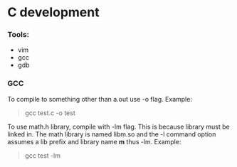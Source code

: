 # C development

### Tools:
* vim
* gcc
* gdb

### GCC
To compile to something other than a.out use -o flag. Example:
> gcc test.c -o test

To use math.h library, compile with -lm flag. This is because library must be linked in. The math library is named libm.so and the -l command option assumes a lib prefix and library name **m** thus -lm. 
Example:  
> gcc test -lm





